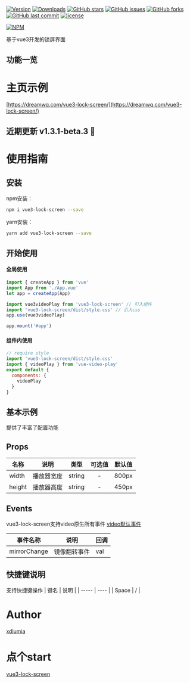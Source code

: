<!--
 * @Author: web.王晓冬
 * @Date: 2021-08-19 18:56:59
 * @LastEditors: web.王晓冬
 * @LastEditTime: 2021-09-17 15:39:07
 * @Description: file content
-->
[![Version](https://img.shields.io/npm/dt/vue3-lock-screen.svg?style=flat-square)](https://www.npmjs.com/package/vue3-lock-screen)
[![Downloads](https://img.shields.io/npm/v/vue3-lock-screen.svg?style=flat-square)](https://www.npmjs.com/package/vue3-lock-screen)
[![GitHub stars](https://img.shields.io/github/stars/xdlumia/vue3-lock-screen.svg?style=flat-square)](https://github.com/xdlumia/vue3-lock-screen/stargazers)
[![GitHub issues](https://img.shields.io/github/issues/xdlumia/vue3-lock-screen.svg?style=flat-square)](https://github.com/xdlumia/vue3-lock-screen/issues)
[![GitHub forks](https://img.shields.io/github/forks/xdlumia/vue3-lock-screen.svg?style=flat-square)](https://github.com/xdlumia/vue3-lock-screen/network)
[![GitHub last commit](https://img.shields.io/github/last-commit/google/skia.svg?style=flat-square)](https://github.com/xdlumia/vue3-lock-screen)
[![license](https://img.shields.io/github/license/mashape/apistatus.svg?style=flat-square)](https://github.com/xdlumia/vue3-lock-screen)

[![NPM](https://nodei.co/npm/vue3-lock-screen.png?downloads=true&downloadRank=true&stars=true)](https://www.npmjs.com/package/vue3-lock-screen)

基于vue3开发的锁屏界面

## 功能一览

# 主页示例

[https://dreamwq.com/vue3-lock-screen/](https://dreamwq.com/vue3-lock-screen/)



## 近期更新 v1.3.1-beta.3 🎉

# 使用指南

## 安装
npm安装：
``` bash
npm i vue3-lock-screen --save
```
yarn安装：
``` bash
yarn add vue3-lock-screen --save
```

## 开始使用

#### 全局使用

``` js
import { createApp } from 'vue'
import App from './App.vue'
let app = createApp(App)

import vue3videoPlay from 'vue3-lock-screen' // 引入组件
import 'vue3-lock-screen/dist/style.css' // 引入css
app.use(vue3videoPlay)

app.mount('#app')
```

#### 组件内使用

```js
// require style
import 'vue3-lock-screen/dist/style.css'
import { videoPlay } from 'vue-video-play'
export default {
  components: {
    videoPlay
  }
}
```


## 基本示例
提供了丰富了配置功能

## Props


| 名称   |    说明    |  类型  | 可选值 | 默认值 |
| ------ | :--------: | :----: | :----: | :----: |
| width  | 播放器宽度 | string |   -    | 800px  |
| height | 播放器高度 | string |   -    | 450px  |


## Events
vue3-lock-screen支持video原生所有事件  [video默认事件](https://segmentfault.com/a/1190000008053507)

| 事件名称     | 说明         | 回调 |
| ------------ | ------------ | ---- |
| mirrorChange | 镜像翻转事件 | val  |


## 快捷键说明
支持快捷键操作
| 键名  | 说明 |
| ----- | ---- |
| Space | /    |
# Author

[xdlumia](https://dreamwq.com)

# 点个start

[vue3-lock-screen](https://github.com/xdlumia/vue3-lock-screen)

